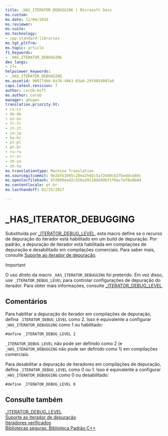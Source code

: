 ```yaml
---
title: _HAS_ITERATOR_DEBUGGING | Microsoft Docs
ms.custom: 
ms.date: 11/04/2016
ms.reviewer: 
ms.suite: 
ms.technology:
- cpp-standard-libraries
ms.tgt_pltfrm: 
ms.topic: article
f1_keywords:
- _HAS_ITERATOR_DEBUGGING
dev_langs:
- C++
helpviewer_keywords:
- _HAS_ITERATOR_DEBUGGING
ms.assetid: 90077dbb-8a76-4963-83a6-29f4854007a8
caps.latest.revision: 7
author: corob-msft
ms.author: corob
manager: ghogen
translation.priority.ht:
- cs-cz
- de-de
- es-es
- fr-fr
- it-it
- ja-jp
- ko-kr
- pl-pl
- pt-br
- ru-ru
- tr-tr
- zh-cn
- zh-tw
ms.translationtype: Machine Translation
ms.sourcegitcommit: 9e2bfb1095c28ea3592c5af2b89cb2fbeddcb60c
ms.openlocfilehash: 97d899ead2c556a39118dd49bf1f6ac7ef8a9b04
ms.contentlocale: pt-br
ms.lasthandoff: 02/25/2017

---
```

# <a name="hasiteratordebugging"></a>_HAS_ITERATOR_DEBUGGING  
  
Substituída por [_ITERATOR_DEBUG_LEVEL](../standard-library/iterator-debug-level.md), esta macro define se o recurso de depuração do iterador está habilitado em um build de depuração. Por padrão, a depuração de iterador está habilitada em compilações de depuração e desabilitado em compilações comerciais. Para saber mais, consulte [Suporte ao iterador de depuração](../standard-library/debug-iterator-support.md).  
  
> [!IMPORTANT]
> O uso direto da macro `_HAS_ITERATOR_DEBUGGING` foi preterido. Em vez disso, use `_ITERATOR_DEBUG_LEVEL` para controlar configurações de depuração do iterador. Para obter mais informações, consulte [_ITERATOR_DEBUG_LEVEL](../standard-library/iterator-debug-level.md).  
  
## <a name="remarks"></a>Comentários  
Para habilitar a depuração do iterador em compilações de depuração, defina `_ITERATOR_DEBUG_LEVEL` como 2. Isso é equivalente a configurar `_HAS_ITERATOR_DEBUGGING` como 1 ou habilitado:  
  
```  
#define _ITERATOR_DEBUG_LEVEL 2  
```  
  
`_ITERATOR_DEBUG_LEVEL` não pode ser definido como 2 (e `_HAS_ITERATOR_DEBUGGING` não pode ser definido como 1) em compilações comerciais.  
  
Para desabilitar a depuração de iteradores em compilações de depuração, defina `_ITERATOR_DEBUG_LEVEL` como 0 ou 1. Isso é equivalente a configurar `_HAS_ITERATOR_DEBUGGING` como 0 ou desabilitado:  
  
```  
#define _ITERATOR_DEBUG_LEVEL 0  
```  
  
## <a name="see-also"></a>Consulte também  
 [_ITERATOR_DEBUG_LEVEL](../standard-library/iterator-debug-level.md)   
 [Suporte ao iterador de depuração](../standard-library/debug-iterator-support.md)   
 [Iteradores verificados](../standard-library/checked-iterators.md)   
 [Bibliotecas seguras: Biblioteca Padrão C++](../standard-library/safe-libraries-cpp-standard-library.md)


